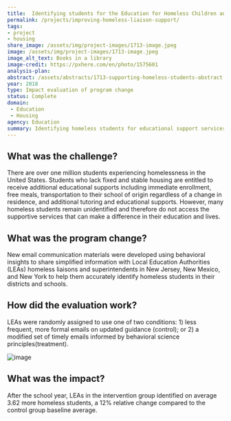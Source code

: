 ```yaml
---
title:  Identifying students for the Education for Homeless Children and Youth Program
permalink: /projects/improving-homeless-liaison-support/
tags:
- project
- housing
share_image: /assets/img/project-images/1713-image.jpeg
image: /assets/img/project-images/1713-image.jpeg
image_alt_text: Books in a library
image-credit: https://pxhere.com/en/photo/1575601
analysis-plan: 
abstract: /assets/abstracts/1713-supporting-homeless-students-abstract.pdf
year: 2018  
type: Impact evaluation of program change
status: Complete
domain:
 - Education
 - Housing
agency: Education
summary: Identifying homeless students for educational support services
---
```

## What was the challenge?

There are over one million students experiencing homelessness in the United States. Students who lack fixed and stable housing are entitled to receive additional educational supports including immediate enrollment, free meals, transportation to their school of origin regardless of a change in residence, and additional tutoring and educational supports. However, many homeless students remain unidentified and therefore do not access the supportive services that can make a difference in their education and lives.

## What was the program change?

New email communication materials were developed using behavioral insights to share simplified information with Local Education Authorities (LEAs) homeless liaisons and superintendents in New Jersey, New Mexico, and New York to help them accurately identify homeless students in their districts and schools.

## How did the evaluation work?

LEAs were randomly assigned to use one of two conditions: 1) less frequent, more formal emails on updated guidance (control); or 2) a modified set of timely emails informed by behavioral science principles(treatment).

![image]({{site.baseurl}}/assets/img/project-images/1713-graph.webp)

## What was the impact?

After the school year, LEAs in the intervention group identified on average 3.62 more homeless students, a 12% relative change compared to the control group baseline average.
